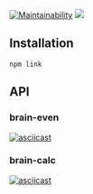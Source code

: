 [![Maintainability](https://api.codeclimate.com/v1/badges/ab873905d980365c2dc2/maintainability)](https://codeclimate.com/github/kirillbogdanov/backend-project-lvl1/maintainability)
![](https://github.com/kirillbogdanov/backend-project-lvl1/workflows/ci/badge.svg)

## Installation
    npm link

## API
### brain-even
[![asciicast](https://asciinema.org/a/UdlnOZGXqYF1YmIIDICgJQwzp.png)](https://asciinema.org/a/UdlnOZGXqYF1YmIIDICgJQwzp)
### brain-calc
[![asciicast](https://asciinema.org/a/sh7K0DD6Ey6xc1eMavWIigyzF.png)](https://asciinema.org/a/sh7K0DD6Ey6xc1eMavWIigyzF)

